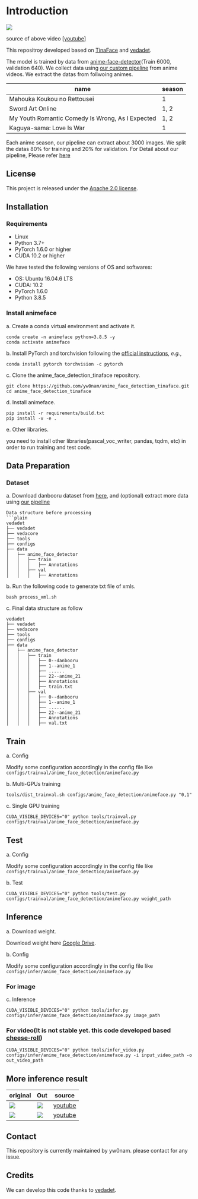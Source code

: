 # Introduction

<img src="./images/demo_out.gif"> 

source of above video [[youtube]](https://www.youtube.com/watch?v=6LAGPO8Vuw4)

This repositroy developed based on [TinaFace](https://arxiv.org/abs/2011.13183) and [vedadet](https://github.com/Media-Smart/vedadet).

The model is trained by data from [anime-face-detector](https://github.com/qhgz2013/anime-face-detector)(Train 6000, validation 640).
We collect data using [our custom pipeline](https://github.com/Mirai-Gadget-Lab/Anime-Face-Extract) from anime videos. We extract the datas from follwoing animes. 

name | season |
--- | --- | 
Mahouka Koukou no Rettousei | 1 |
Sword Art Online | 1, 2 |
My Youth Romantic Comedy Is Wrong, As I Expected | 1, 2|
Kaguya-sama: Love Is War | 1 |

Each anime season, our pipeline can extract about 3000 images. We split the datas 80% for training and 20% for validation.
For Detail about our pipeline, Please refer [here](https://github.com/Mirai-Gadget-Lab/Anime-Face-Extract)

## License

This project is released under the [Apache 2.0 license](LICENSE).

## Installation
### Requirements

- Linux
- Python 3.7+
- PyTorch 1.6.0 or higher
- CUDA 10.2 or higher

We have tested the following versions of OS and softwares:

- OS: Ubuntu 16.04.6 LTS
- CUDA: 10.2
- PyTorch 1.6.0
- Python 3.8.5

### Install animeface

a. Create a conda virtual environment and activate it.

```shell
conda create -n animeface python=3.8.5 -y
conda activate animeface
```

b. Install PyTorch and torchvision following the [official instructions](https://pytorch.org/), *e.g.*,

```shell
conda install pytorch torchvision -c pytorch
```

c. Clone the anime_face_detection_tinaface repository.

```shell
git clone https://github.com/yw0nam/anime_face_detection_tinaface.git
cd anime_face_detection_tinaface
```

d. Install animeface.

```shell
pip install -r requirements/build.txt
pip install -v -e .
```


e. Other libraries.

you need to install other libraries(pascal_voc_writer, pandas, tqdm, etc) in order to run training and test code.

## Data Preparation

### Dataset
a. Download danbooru dataset from [here](https://github.com/qhgz2013/anime-face-detector), and (optional) extract more data using [our pipeline](https://github.com/Mirai-Gadget-Lab/Anime-Face-Extract)


```
Data structure before processing
```plain
vedadet
├── vedadet
├── vedacore
├── tools
├── configs
├── data
│   ├── anime_face_detector
│   │   ├── train
│   │   │   ├── Annotations
│   │   ├── val
│   │   │   ├── Annotations
```
b. Run the following code to generate txt file of xmls.
```shell
bash process_xml.sh
```
c. Final data structure as follow
```plain
vedadet
├── vedadet
├── vedacore
├── tools
├── configs
├── data
│   ├── anime_face_detector
│   │   ├── train
│   │   │   ├── 0--danbooru
│   │   │   ├── 1--anime_1
│   │   │   ├── ......
│   │   │   ├── 22--anime_21
│   │   │   ├── Annotations
│   │   │   ├── train.txt
│   │   ├── val
│   │   │   ├── 0--danbooru
│   │   │   ├── 1--anime_1
│   │   │   ├── ......
│   │   │   ├── 22--anime_21
│   │   │   ├── Annotations
│   │   │   ├── val.txt
```
## Train

a. Config

Modify some configuration accordingly in the config file like `configs/trainval/anime_face_detection/animeface.py`

b. Multi-GPUs training
```shell
tools/dist_trainval.sh configs/anime_face_detection/animeface.py "0,1"
```

c. Single GPU training
```shell
CUDA_VISIBLE_DEVICES="0" python tools/trainval.py configs/trainval/anime_face_detection/animeface.py
```

## Test

a. Config

Modify some configuration accordingly in the config file like `configs/trainval/anime_face_detection/animeface.py`

b. Test
```shell
CUDA_VISIBLE_DEVICES="0" python tools/test.py configs/trainval/anime_face_detection/animeface.py weight_path
```

## Inference

a. Download weight.

Download weight here [Google Drive](https://drive.google.com/file/d/1_3rqrqSZllbyObuxGbLeLtf2z_gUMfjr/view?usp=sharing).

b. Config

Modify some configuration accordingly in the config file like `configs/infer/anime_face_detection/animeface.py`

### For image
c. Inference

```shell
CUDA_VISIBLE_DEVICES="0" python tools/infer.py configs/infer/anime_face_detection/animeface.py image_path
```
### For video(It is not stable yet. this code developed based [cheese-roll](https://github.com/cheese-roll/light-anime-face-detector))
```shell
CUDA_VISIBLE_DEVICES="0" python tools/infer_video.py configs/infer/anime_face_detection/animeface.py -i input_video_path -o out_video_path
```


## More inference result

original | Out | source |
--- | --- | --- |
<img src="./images/benti.png"> | <img src="./images/benti_out.jpg"> | [youtube](https://www.youtube.com/watch?v=nwMU-E1qmko&t=27s)|
<img src="./images/kaguya_season_1.png"> | <img src="./images/kaguya_season_1_out.jpg"> | [youtube](https://www.youtube.com/watch?v=uGrLP4189QQ&t=55s) |

## Contact

This repository is currently maintained by yw0nam. please contact for any issue.

## Credits
We can develop this code thanks to [vedadet](https://github.com/Media-Smart/vedadet).

